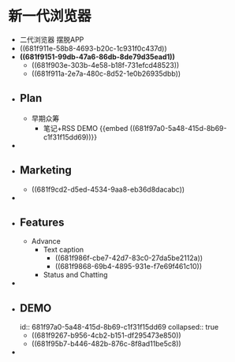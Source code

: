 # 新一代浏览器
- 二代浏览器 摆脱APP
- ((681f911e-58b8-4693-b20c-1c931f0c437d))
- **((681f9151-99db-47a6-86db-8de79d35ead1))**
	- ((681f903e-303b-4e58-b18f-731efcd48523))
	- ((681f911a-2e7a-480c-8d52-1e0b26935dbb))
- ## Plan
	- 早期众筹
		- 笔记+RSS DEMO {{embed ((681f97a0-5a48-415d-8b69-c1f31f15dd69))}}
-
- ## Marketing
	- ((681f9cd2-d5ed-4534-9aa8-eb36d8dacabc))
-
- ## Features
	- Advance
		- Text caption
			- ((681f986f-cbe7-42d7-83c0-27da5be2112a))
			- ((681f9868-69b4-4895-931e-f7e69f461c10))
		- Status and Chatting
-
- ## DEMO
  id:: 681f97a0-5a48-415d-8b69-c1f31f15dd69
  collapsed:: true
	- ((681f9267-b956-4cb2-b151-df295473e850))
	- ((681f95b7-b446-482b-876c-8f8ad11be5c8))
-